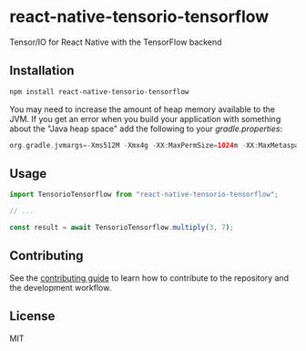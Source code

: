 # react-native-tensorio-tensorflow

Tensor/IO for React Native with the TensorFlow backend

## Installation

```sh
npm install react-native-tensorio-tensorflow
```

You may need to increase the amount of heap memory available to the JVM. If you get an error when you build your application with something about the "Java heap space" add the following to your *gradle.properties*:

```gradle
org.gradle.jvmargs=-Xms512M -Xmx4g -XX:MaxPermSize=1024m -XX:MaxMetaspaceSize=1g -Dkotlin.daemon.jvm.options="-Xmx1g"
```

## Usage

```js
import TensorioTensorflow from "react-native-tensorio-tensorflow";

// ...

const result = await TensorioTensorflow.multiply(3, 7);
```

## Contributing

See the [contributing guide](CONTRIBUTING.md) to learn how to contribute to the repository and the development workflow.

## License

MIT
